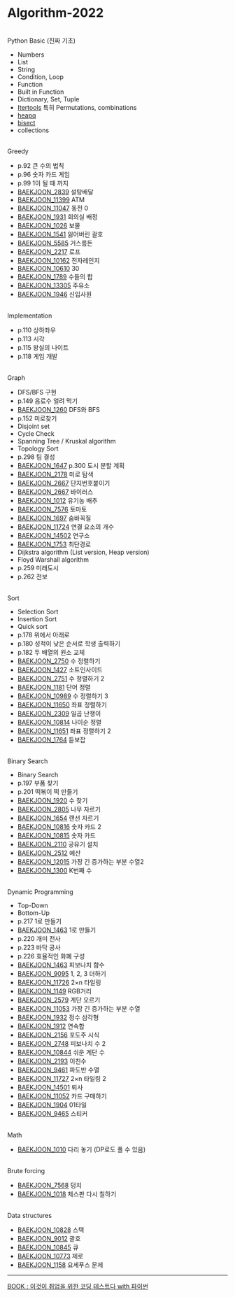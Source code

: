 # Algorithm-2022

<br>
Python Basic (진짜 기초)
    <ul> 
      <li>Numbers</li>
      <li>List</li>
      <li>String</li>
      <li>Condition, Loop</li>
      <li>Function</li>
      <li>Built in Function</li>
      <li>Dictionary, Set, Tuple</li>
      <li><a href = "https://docs.python.org/3/library/itertools.html">Itertools</a> 특히 Permutations, combinations</li>
      <li><a href = "https://docs.python.org/ko/3/library/heapq.html">heapq</a></li>
      <li><a href = "https://docs.python.org/ko/3/library/bisect.html">bisect</a></li>
      <li>collections</li>
  </ul>
  
<br>
Greedy
  <ul>
    <li>p.92 큰 수의 법칙</li>
    <li>p.96 숫자 카드 게임</li>
    <li>p.99 1이 될 때 까지</li>
    <li><a href ="https://www.acmicpc.net/problem/2839">BAEKJOON_2839</a> 설탕배달</li>
    <li><a href ="https://www.acmicpc.net/problem/11399">BAEKJOON_11399</a> ATM</li>
    <li><a href ="https://www.acmicpc.net/problem/11047">BAEKJOON_11047</a> 동전 0</li>
    <li><a href = "https://www.acmicpc.net/problem/1931">BAEKJOON_1931</a> 회의실 배정</li>
    <li><a href = "https://www.acmicpc.net/problem/1026">BAEKJOON_1026</a> 보물</li>
    <li><a href = "https://www.acmicpc.net/problem/1541">BAEKJOON_1541</a> 잃어버린 괄호</li>
    <li><a href = "https://www.acmicpc.net/problem/5585">BAEKJOON_5585</a> 거스름돈</li>
    <li><a href = "https://www.acmicpc.net/problem/2217">BAEKJOON_2217</a> 로프</li>
    <li><a href = "https://www.acmicpc.net/problem/10162">BAEKJOON_10162</a> 전자레인지</li>
    <li><a href = "https://www.acmicpc.net/problem/10610">BAEKJOON_10610</a> 30</li>
    <li><a href = "https://www.acmicpc.net/problem/1789">BAEKJOON_1789</a> 수들의 합</li>
    <li><a href = "https://www.acmicpc.net/problem/13305">BAEKJOON_13305</a> 주유소</li>
    <li><a href = "https://www.acmicpc.net/problem/1946">BAEKJOON_1946</a> 신입사원</li>
  </ul>
<br>
Implementation
  <ul>
    <li>p.110 상하좌우</li>
    <li>p.113 시각</li>
    <li>p.115 왕실의 나이트</li>
    <li>p.118 게임 개발</li>
  </ul>
<br>
Graph
  <ul>
    <li>DFS/BFS 구현</li>
    <li>p.149 음료수 얼려 먹기</li>
    <li><a href = "https://www.acmicpc.net/problem/1260">BAEKJOON_1260</a> DFS와 BFS</li>
    <li>p.152 미로찾기</li>
    <li>Disjoint set</li>
    <li>Cycle Check</li>
    <li>Spanning Tree / Kruskal algorithm</li>
    <li>Topology Sort</li>
    <li>p.298 팀 결성</li>
    <li><a href = "https://www.acmicpc.net/problem/1647">BAEKJOON_1647</a> p.300 도시 분할 계획</li>
    <li><a href = "https://www.acmicpc.net/problem/2178">BAEKJOON_2178</a> 미로 탐색</li>
    <li><a href = "https://www.acmicpc.net/problem/2667">BAEKJOON_2667</a> 단지번호붙이기</li>
    <li><a href = "https://www.acmicpc.net/problem/2606">BAEKJOON_2667</a> 바이러스</li>
    <li><a href = "https://www.acmicpc.net/problem/1012">BAEKJOON_1012</a> 유기농 배추</li>
    <li><a href = "https://www.acmicpc.net/problem/7576">BAEKJOON_7576</a> 토마토</li>
    <li><a href = "https://www.acmicpc.net/problem/1697">BAEKJOON_1697</a> 숨바꼭질</li>   
    <li><a href = "https://www.acmicpc.net/problem/11724">BAEKJOON_11724</a> 연결 요소의 개수</li>
    <li><a href = "https://www.acmicpc.net/problem/14502">BAEKJOON_14502</a> 연구소</li>
    <li><a href = "https://www.acmicpc.net/problem/1753">BAEKJOON_1753</a> 최단경로</li>
    <li>Dijkstra algorithm (List version, Heap version) </li>
    <li>Floyd Warshall algorithm</li>
    <li>p.259 미래도시</li>
    <li>p.262 전보</li>
  </ul>
<br>
Sort
  <ul>
    <li>Selection Sort</li>
    <li>Insertion Sort</li>
    <li>Quick sort</li>
    <li>p.178 위에서 아래로</li>
    <li>p.180 성적이 낮은 순서로 학생 출력하기</li>
    <li>p.182 두 배열의 원소 교체</li>
    <li><a href = "https://www.acmicpc.net/problem/2750">BAEKJOON_2750</a> 수 정렬하기</li>
    <li><a href = "https://www.acmicpc.net/problem/1427">BAEKJOON_1427</a> 소트인사이드</li>
    <li><a href = "https://www.acmicpc.net/problem/2751">BAEKJOON_2751</a> 수 정렬하기 2</li>
    <li><a href = "https://www.acmicpc.net/problem/1181">BAEKJOON_1181</a> 단어 정렬</li>
    <li><a href = "https://www.acmicpc.net/problem/10989">BAEKJOON_10989</a> 수 정렬하기 3</li>
    <li><a href = "https://www.acmicpc.net/problem/11650">BAEKJOON_11650</a> 좌표 정렬하기</li>
    <li><a href = "https://www.acmicpc.net/problem/2309">BAEKJOON_2309</a> 일곱 난쟁이</li>
    <li><a href = "https://www.acmicpc.net/problem/10814">BAEKJOON_10814</a> 나이순 정렬</li>
    <li><a href = "https://www.acmicpc.net/problem/11651">BAEKJOON_11651</a> 좌표 정렬하기 2</li>
    <li><a href = "https://www.acmicpc.net/problem/1764">BAEKJOON_1764</a> 듣보잡</li>
</ul>
<br>
Binary Search
  <ul>
    <li>Binary Search</li>
    <li>p.197 부품 찾기</li>
    <li>p.201 떡볶이 떡 만들기</li>
    <li><a href = "https://www.acmicpc.net/problem/1920">BAEKJOON_1920</a> 수 찾기</li>
    <li><a href = "https://www.acmicpc.net/problem/2805">BAEKJOON_2805</a> 나무 자르기</li>
    <li><a href = "https://www.acmicpc.net/problem/1654">BAEKJOON_1654</a> 랜선 자르기</li>
    <li><a href = "https://www.acmicpc.net/problem/10816">BAEKJOON_10816</a> 숫자 카드 2</li>
    <li><a href = "https://www.acmicpc.net/problem/10815">BAEKJOON_10815</a> 숫자 카드</li>
    <li><a href = "https://www.acmicpc.net/problem/2110">BAEKJOON_2110</a> 공유기 설치</li>
    <li><a href = "https://www.acmicpc.net/problem/2512">BAEKJOON_2512</a> 예산</li>
    <li><a href = "https://www.acmicpc.net/problem/12015">BAEKJOON_12015</a> 가장 긴 증가하는 부분 수열2</li>
    <li><a href = "https://www.acmicpc.net/problem/1300">BAEKJOON_1300</a> K번째 수</li>
  
</ul>
<br>
Dynamic Programming
  <ul>
    <li>Top-Down</li>
    <li>Bottom-Up</li>
    <li>p.217 1로 만들기</li>
    <li><a href = "https://www.acmicpc.net/problem/1463">BAEKJOON_1463</a> 1로 만들기</li>
    <li>p.220 개미 전사</li>
    <li>p.223 바닥 공사</li>
    <li>p.226 효율적인 화폐 구성</li>
    <li><a href = "https://www.acmicpc.net/problem/1003">BAEKJOON_1463</a> 피보나치 함수</li>
    <li><a href = "https://www.acmicpc.net/problem/9095">BAEKJOON_9095</a> 1, 2, 3 더하기</li>
    <li><a href = "https://www.acmicpc.net/problem/11726">BAEKJOON_11726</a> 2×n 타일링</li>
    <li><a href = "https://www.acmicpc.net/problem/1149">BAEKJOON_1149</a> RGB거리</li>
    <li><a href = "https://www.acmicpc.net/problem/2579">BAEKJOON_2579</a> 계단 오르기</li>
    <li><a href = "https://www.acmicpc.net/problem/11053">BAEKJOON_11053</a> 가장 긴 증가하는 부분 수열</li>
    <li><a href = "https://www.acmicpc.net/problem/1932">BAEKJOON_1932</a> 정수 삼각형</li>
    <li><a href = "https://www.acmicpc.net/problem/1912">BAEKJOON_1912</a> 연속합</li>
    <li><a href = "https://www.acmicpc.net/problem/2156">BAEKJOON_2156</a> 포도주 시식</li>
    <li><a href = "https://www.acmicpc.net/problem/2748">BAEKJOON_2748</a> 피보나치 수 2</li>
    <li><a href = "https://www.acmicpc.net/problem/10844">BAEKJOON_10844</a> 쉬운 계단 수</li>
    <li><a href = "https://www.acmicpc.net/problem/2193">BAEKJOON_2193</a> 이친수</li>
    <li><a href = "https://www.acmicpc.net/problem/9461">BAEKJOON_9461</a> 파도반 수열</li>
    <li><a href = "https://www.acmicpc.net/problem/11727">BAEKJOON_11727</a> 2×n 타일링 2</li>
    <li><a href = "https://www.acmicpc.net/problem/14501">BAEKJOON_14501</a> 퇴사</li>
    <li><a href = "https://www.acmicpc.net/problem/11052">BAEKJOON_11052</a> 카드 구매하기</li>
    <li><a href = "https://www.acmicpc.net/problem/1904">BAEKJOON_1904</a> 01타일</li>
    <li><a href = "https://www.acmicpc.net/problem/9465">BAEKJOON_9465</a> 스티커</li>
  </ul>
<br>
Math
  <ul>
    <li><a href = "https://www.acmicpc.net/problem/1010">BAEKJOON_1010</a> 다리 놓기 (DP로도 풀 수 있음)</li>
  </ul>
<br>
Brute forcing
  <ul>
    <li><a href = "https://www.acmicpc.net/problem/7568">BAEKJOON_7568</a> 덩치</li>
    <li><a href = "https://www.acmicpc.net/problem/1018">BAEKJOON_1018</a> 체스판 다시 칠하기</li>
  </ul>
<br>
Data structures
  <ul>
    <li><a href = "https://www.acmicpc.net/problem/10828">BAEKJOON_10828</a> 스택</li>
    <li><a href = "https://www.acmicpc.net/problem/9012">BAEKJOON_9012</a> 괄호</li>
    <li><a href = "https://www.acmicpc.net/problem/10845">BAEKJOON_10845</a> 큐</li>
    <li><a href = "https://www.acmicpc.net/problem/10773">BAEKJOON_10773</a> 제로</li>
    <li><a href = "https://www.acmicpc.net/problem/1158">BAEKJOON_1158</a> 요세푸스 문제</li>
  </ul>
<hr>
<a href = "http://www.yes24.com/Product/Goods/91433923"> BOOK : 이것이 취업을 위한 코딩 테스트다 with 파이썬</a>

